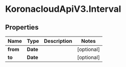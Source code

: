 # KoronacloudApiV3.Interval

## Properties
Name | Type | Description | Notes
------------ | ------------- | ------------- | -------------
**from** | **Date** |  | [optional] 
**to** | **Date** |  | [optional] 


